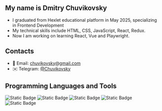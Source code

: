## My name is Dmitry Chuvikovsky

- I graduated from Hexlet educational platform in May 2025, specializing in Frontend Development
- My technical skills include HTML, CSS, JavaScript, React, Redux.
- Now I am working on learning React, Vue and Playwright.

## Contacts
- 📧 Email: chuvikovsky@gmail.com
- ✉️ Telegram: [@Chuvikovsky](https://t.me/Chuvikovsky)

## Programming Languages and Tools
![Static Badge](https://img.shields.io/badge/html5-white?style=for-the-badge&logo=html5)
![Static Badge](https://img.shields.io/badge/ccs3-white?style=for-the-badge&logo=css&logoColor=blue)
![Static Badge](https://img.shields.io/badge/javascript-white?style=for-the-badge&logo=javascript)
![Static Badge](https://img.shields.io/badge/react-white?style=for-the-badge&logo=react)
![Static Badge](https://img.shields.io/badge/git-white?style=for-the-badge&logo=git)
